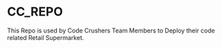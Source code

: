 # CC_REPO
This Repo is used by Code Crushers Team Members to Deploy their code related Retail Supermarket.